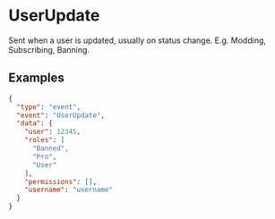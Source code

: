 # UserUpdate

Sent when a user is updated, usually on status change. E.g. Modding, Subscribing, Banning.

## Examples
```json
{
  "type": "event",
  "event": "UserUpdate",
  "data": {
    "user": 12345,
    "roles": [
      "Banned",
      "Pro",
      "User"
    ],
    "permissions": [],
    "username": "username"
  }
}
```

